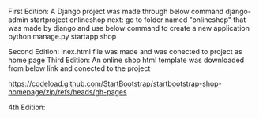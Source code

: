 First Edition:
A Django project was made through below command
django-admin startproject onlineshop
next: go to folder named "onlineshop" that was made by django and use below command to create a new application
python manage.py startapp shop

Second Edition:
inex.html file was made and was conected to project as home page
Third Edition:
An online shop html template was downloaded from below link and conected to the project

https://codeload.github.com/StartBootstrap/startbootstrap-shop-homepage/zip/refs/heads/gh-pages

4th Edition:

